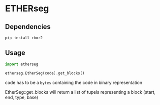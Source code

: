 # ETHERseg

## Dependencies

```
pip install cbor2
```

## Usage

```python
import etherseg

etherseg.EtherSeg(code).get_blocks()
```

code has to be a `bytes` containing the code in binary representation

EtherSeg::get_blocks will return a list of tupels representing a block (start, end, type, base)
